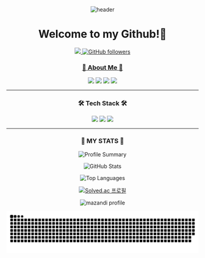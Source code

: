 <!-- Header -->
<div align="center">
  <img src="https://capsule-render.vercel.app/api?type=waving&color=0:ed9d0b,100:f94001&height=250&section=header&text=maldron0309&fontColor=ffffff&fontSize=90" alt="header" />
</div>

<!-- Welcome message -->
<h1 align="center">Welcome to my Github!👋</h1>

<div align="center">
 <a href="https://hits.seeyoufarm.com">
   <img src="https://hits.seeyoufarm.com/api/count/incr/badge.svg?url=https%3A%2F%2Fgithub.com%2Fmaldron0309&count_bg=%23808080&title_bg=%23000000&icon=github.svg&icon_color=%23E7E7E7&title=hits&edge_flat=false"/>
   <img alt="GitHub followers" src="https://img.shields.io/github/followers/maldron0309">

 </div>

   
<h3 align="center">🧡 About Me 🧡</h3>
<div align="center">
  <a href="https://twitter.com/MAREDA640" target="_blank"><img src="https://img.shields.io/badge/Twitter-1DA1F2?style=flat-square&logo=Twitter&logoColor=white"/></a>
  <a href="mailto:bagjinhyeong640@gmail.com" target="_blank"><img src="https://img.shields.io/badge/Gmail-EA4335?style=flat-square&logo=Gmail&logoColor=white"/></a>
  <a href="https://www.instagram.com/pjhbb_0309/" target="_blank"><img src="https://img.shields.io/badge/Instagram-E4405F?style=flat-square&logo=Instagram&logoColor=white"/></a>
  <a href="https://velog.io/@maldron" target="_blank"><img src="https://img.shields.io/badge/Velog-20C997?style=flat-square&logo=Velog&logoColor=white"/></a>

<hr>

<!-- Tech Stack -->

<h3 align="center">🛠 Tech Stack 🛠</h3>
<div align="center">
 <a target="_blank"><img src="https://img.shields.io/badge/C%2B%2B-00599C?style=flat-square&logo=C&logoColor=white"/></a>
 <a target="_blank"><img src="https://img.shields.io/badge/C%23-239120?style=flat-square&logo=C&logoColor=white"/></a>
 <a target="_blank"><img src="https://img.shields.io/badge/Unity-000000?style=flat-square&logo=Unity&logoColor=white"/></a>
</div>
       
<hr>
    
<!-- Stats -->
<h3 align="center">🧱 MY STATS 🧱</h3>
<p align="center">
  <img src="https://github-profile-summary-cards.vercel.app/api/cards/profile-details?username=maldron0309&theme=github" alt="Profile Summary" />
</p>
<p align="center">
  <img src="https://github-readme-stats.vercel.app/api?username=maldron0309&amp;show_icons=true&amp;theme=github" alt="GitHub Stats" />
</p>
<p align="center">
  <img src="https://github-readme-stats.vercel.app/api/top-langs/?username=maldron0309&amp;layout=compact&amp;theme=github" alt="Top Languages" />
</p>


[![Solved.ac 프로필](http://mazassumnida.wtf/api/v2/generate_badge?boj=maldron)](https://solved.ac/maldron)
   

![mazandi profile](http://mazandi.herokuapp.com/api?handle=maldron&theme=warm)

   
<!-- Snake -->
<div align="center">
  <img src="https://github.com/1999AZZAR/1999AZZAR/blob/main/resources/img/grid-snake.svg" alt="snake" />
</div>
